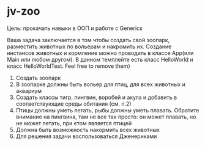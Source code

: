 # jv-zoo

Цель: прокачать навыки в ООП и работе с Generics

Ваша задача заключается в том чтобы создать свой зоопарк, разместить животных по вольерам и накромить их. Создание инстансов животных и кормление можно проводить в классе App(или Main или любом другом). В данном темплейте есть класс HelloWorld и класс HelloWorldTest. Feel free to remove them) 
1. Создать зоопарк
2. В зоопарке должны быть вольер для птиц, для всех животных и аквариум
3. Создать классы тигр, пингвин, воробей и акула и добавить в соответствующие среды обитания (см. п.2)
4. Птицы должны уметь летать, рыбы должны уметь плавать. Обратите внимание на пингвина, там не все так просто: он может плавать, но не может летать, при єтом является птицей
5. Должна быть возможность накормить всех животных
6. Для решения задачи воспользоваться Дженериками
